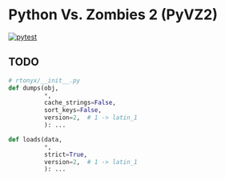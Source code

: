 # Python Vs. Zombies 2 (PyVZ2)

[![pytest](https://github.com/nineteendo/pyvz2/actions/workflows/pytest.yml/badge.svg)](https://github.com/nineteendo/pyvz2/actions/workflows/pytest.yml)

## TODO

```python
# rtonyx/__init__.py
def dumps(obj,
          *,
          cache_strings=False,
          sort_keys=False,
          version=2,  # 1 -> latin_1
          ): ...

def loads(data,
          *,
          strict=True,
          version=2,  # 1 -> latin_1
          ): ...
```
